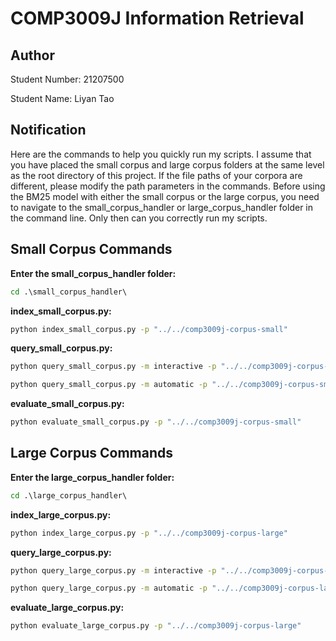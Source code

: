 # COMP3009J Information Retrieval

## Author
Student Number: 21207500

Student Name: Liyan Tao

## Notification
Here are the commands to help you quickly run my scripts.
I assume that you have placed the small corpus and large corpus folders at the same level as the root directory of this project. If the file paths of your corpora are different, please modify the path parameters in the commands.
Before using the BM25 model with either the small corpus or the large corpus, you need to navigate to the small_corpus_handler or large_corpus_handler folder in the command line. Only then can you correctly run my scripts.
## Small Corpus Commands

**Enter the small_corpus_handler folder:**

```cmd
cd .\small_corpus_handler\
```

**index_small_corpus.py:**

```cmd
python index_small_corpus.py -p "../../comp3009j-corpus-small"
```

**query_small_corpus.py:**

```cmd
python query_small_corpus.py -m interactive -p "../../comp3009j-corpus-small"
```

```cmd
python query_small_corpus.py -m automatic -p "../../comp3009j-corpus-small"
```

**evaluate_small_corpus.py:**

```cmd
python evaluate_small_corpus.py -p "../../comp3009j-corpus-small"
```


## Large Corpus Commands

**Enter the large_corpus_handler folder:**

```cmd
cd .\large_corpus_handler\
```

**index_large_corpus.py:**

```cmd
python index_large_corpus.py -p "../../comp3009j-corpus-large"
```

**query_large_corpus.py:**

```cmd
python query_large_corpus.py -m interactive -p "../../comp3009j-corpus-large"
```

```cmd
python query_large_corpus.py -m automatic -p "../../comp3009j-corpus-large"
```

**evaluate_large_corpus.py:**

```cmd
python evaluate_large_corpus.py -p "../../comp3009j-corpus-large"
```
